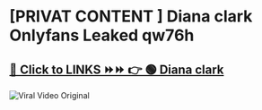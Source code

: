
 # [PRIVAT CONTENT ] Diana clark Onlyfans Leaked qw76h

## <h2><a href="https://clipsfans.com/Diana_clark&ref=git">🔗 Click to LINKS ⏩⏩ 👉 🟢 Diana clark </a></h2>

<a href="https://clipsfans.com/Diana_clark&ref=git" rel="nofollow" data-target="animated-image.originalLink"><img src="https://i.ibb.co.com/xMMVF88/686577567.gif" alt="Viral Video Original" style="max-width: 100%; display: inline-block;" data-target="animated-image.originalImage"></a>

